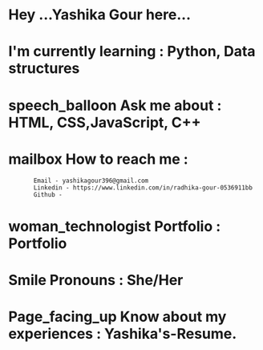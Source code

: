 # Hey ...Yashika Gour here...
# I'm currently learning : Python, Data structures
# speech_balloon Ask me about : HTML, CSS,JavaScript, C++
# mailbox How to reach me : 
           Email - yashikagour396@gmail.com
           Linkedin - https://www.linkedin.com/in/radhika-gour-0536911bb
           Github -  
# woman_technologist Portfolio : Portfolio
# Smile Pronouns : She/Her
# Page_facing_up Know about my experiences : Yashika's-Resume.
